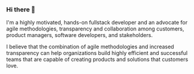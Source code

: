 ### Hi there 👋

I'm a highly motivated, hands-on fullstack developer and an advocate for agile methodologies, transparency and collaboration among customers, product managers, software developers, and stakeholders. 

I believe that the combination of agile methodologies and increased transparency can help organizations build highly efficient and successful teams that are capable of creating products and solutions that customers love.

<!--
**brunomguimaraes/brunomguimaraes** is a ✨ _special_ ✨ repository because its `README.md` (this file) appears on your GitHub profile.

Here are some ideas to get you started:

- 🔭 I’m currently working on ...
- 🌱 I’m currently learning ...
- 👯 I’m looking to collaborate on ...
- 🤔 I’m looking for help with ...
- 💬 Ask me about ...
- 📫 How to reach me: ...
- 😄 Pronouns: ...
- ⚡ Fun fact: ...
-->
